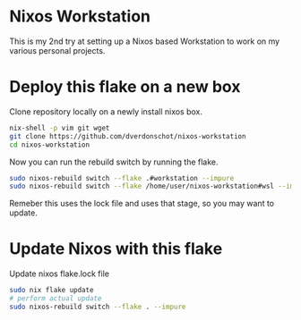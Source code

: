 # Nixos Workstation

This is my 2nd try at setting up a Nixos based Workstation to work on my various personal projects.

# Deploy this flake on a new box

Clone repository locally on a newly install nixos box.

```bash
nix-shell -p vim git wget
git clone https://github.com/dverdonschot/nixos-workstation
cd nixos-workstation
```

Now you can run the rebuild switch by running the flake.

```bash
sudo nixos-rebuild switch --flake .#workstation --impure
sudo nixos-rebuild switch --flake /home/user/nixos-workstation#wsl --impure
```

Remeber this uses the lock file and uses that stage, so you may want to update.

# Update Nixos with this flake

Update nixos flake.lock file

```bash
sudo nix flake update
# perform actual update
sudo nixos-rebuild switch --flake . --impure

```

